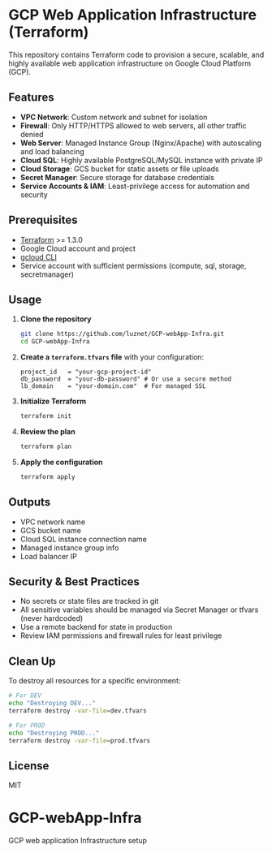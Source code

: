 # GCP Web Application Infrastructure (Terraform)

This repository contains Terraform code to provision a secure, scalable, and highly available web application infrastructure on Google Cloud Platform (GCP).

## Features
- **VPC Network**: Custom network and subnet for isolation
- **Firewall**: Only HTTP/HTTPS allowed to web servers, all other traffic denied
- **Web Server**: Managed Instance Group (Nginx/Apache) with autoscaling and load balancing
- **Cloud SQL**: Highly available PostgreSQL/MySQL instance with private IP
- **Cloud Storage**: GCS bucket for static assets or file uploads
- **Secret Manager**: Secure storage for database credentials
- **Service Accounts & IAM**: Least-privilege access for automation and security

## Prerequisites
- [Terraform](https://www.terraform.io/downloads.html) >= 1.3.0
- Google Cloud account and project
- [gcloud CLI](https://cloud.google.com/sdk/docs/install)
- Service account with sufficient permissions (compute, sql, storage, secretmanager)

## Usage
1. **Clone the repository**
	```bash
	git clone https://github.com/luznet/GCP-webApp-Infra.git
	cd GCP-webApp-Infra
	```
2. **Create a `terraform.tfvars` file** with your configuration:
	```hcl
	project_id   = "your-gcp-project-id"
	db_password  = "your-db-password" # Or use a secure method
	lb_domain    = "your-domain.com"  # For managed SSL
	```
3. **Initialize Terraform**
	```bash
	terraform init
	```
4. **Review the plan**
	```bash
	terraform plan
	```
5. **Apply the configuration**
	```bash
	terraform apply
	```

## Outputs
- VPC network name
- GCS bucket name
- Cloud SQL instance connection name
- Managed instance group info
- Load balancer IP

## Security & Best Practices
- No secrets or state files are tracked in git
- All sensitive variables should be managed via Secret Manager or tfvars (never hardcoded)
- Use a remote backend for state in production
- Review IAM permissions and firewall rules for least privilege

## Clean Up
To destroy all resources for a specific environment:
```bash
# For DEV
echo "Destroying DEV..."
terraform destroy -var-file=dev.tfvars

# For PROD
echo "Destroying PROD..."
terraform destroy -var-file=prod.tfvars
```

## License
MIT
# GCP-webApp-Infra
GCP web application Infrastructure setup
